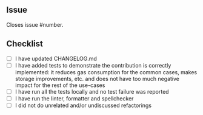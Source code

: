 <!--
IMPORTANT:
If your PR doesn't close a particular issue, please, create the issue first and describe the whole context: what you're adding/changing and why you're doing so. And only then open the Pull Request, which would close that issue!
-->

## Issue

Closes issue #number.

## Checklist

- [ ] I have updated CHANGELOG.md
- [ ] I have added tests to demonstrate the contribution is correctly implemented: it reduces gas consumption for the common cases, makes storage improvements, etc. and does not have too much negative impact for the rest of the use-cases
- [ ] I have run all the tests locally and no test failure was reported
- [ ] I have run the linter, formatter and spellchecker
- [ ] I did not do unrelated and/or undiscussed refactorings
